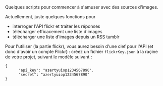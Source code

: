 Quelques scripts pour commencer à s'amuser avec des sources d'images.

Actuellement, juste quelques fonctions pour 

* interroger l'API flickr et traiter les réponses
* télécharger efficacement une liste d'images
* télécharger une liste d'images depuis un RSS tumblr

Pour l'utiliser (la partie flickr), vous aurez besoin d'une clef pour l'API (et donc d'avoir un compte Flickr) : créez un fichier `flickrKey.json` à la raçine de votre projet, suivant le modèle suivant :

```
{
      "api_key": "azertyuiop1234567890",
      "secret": "azertyuiop1234567890"
}
```
